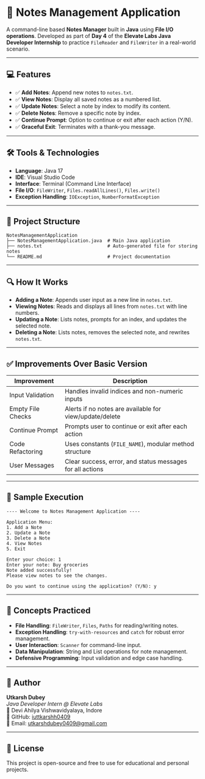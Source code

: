 # 📒 Notes Management Application

A command-line based **Notes Manager** built in **Java** using **File I/O operations**. Developed as part of **Day 4** of the **Elevate Labs Java Developer Internship** to practice `FileReader` and `FileWriter` in a real-world scenario.

---

## 💻 Features

- ✅ **Add Notes**: Append new notes to `notes.txt`.
- ✅ **View Notes**: Display all saved notes as a numbered list.
- ✅ **Update Notes**: Select a note by index to modify its content.
- ✅ **Delete Notes**: Remove a specific note by index.
- ✅ **Continue Prompt**: Option to continue or exit after each action (Y/N).
- ✅ **Graceful Exit**: Terminates with a thank-you message.

---

## 🛠️ Tools & Technologies

- **Language**: Java 17
- **IDE**: Visual Studio Code
- **Interface**: Terminal (Command Line Interface)
- **File I/O**: `FileWriter`, `Files.readAllLines()`, `Files.write()`
- **Exception Handling**: `IOException`, `NumberFormatException`

---

## 📂 Project Structure

```
NotesManagementApplication
├── NotesManagementApplication.java  # Main Java application
├── notes.txt                        # Auto-generated file for storing notes
└── README.md                        # Project documentation
```

---

## 🔍 How It Works

- **Adding a Note**: Appends user input as a new line in `notes.txt`.
- **Viewing Notes**: Reads and displays all lines from `notes.txt` with line numbers.
- **Updating a Note**: Lists notes, prompts for an index, and updates the selected note.
- **Deleting a Note**: Lists notes, removes the selected note, and rewrites `notes.txt`.

---

## ✅ Improvements Over Basic Version

| Improvement            | Description                                              |
|------------------------|----------------------------------------------------------|
| Input Validation       | Handles invalid indices and non-numeric inputs            |
| Empty File Checks      | Alerts if no notes are available for view/update/delete   |
| Continue Prompt        | Prompts user to continue or exit after each action       |
| Code Refactoring       | Uses constants (`FILE_NAME`), modular method structure    |
| User Messages          | Clear success, error, and status messages for all actions |

---

## 🚀 Sample Execution

```
---- Welcome to Notes Management Application ----

Application Menu:
1. Add a Note
2. Update a Note
3. Delete a Note
4. View Notes
5. Exit

Enter your choice: 1
Enter your note: Buy groceries
Note added successfully!
Please view notes to see the changes.

Do you want to continue using the application? (Y/N): y
```

---

## 📎 Concepts Practiced

- **File Handling**: `FileWriter`, `Files`, `Paths` for reading/writing notes.
- **Exception Handling**: `try-with-resources` and `catch` for robust error management.
- **User Interaction**: `Scanner` for command-line input.
- **Data Manipulation**: String and List operations for note management.
- **Defensive Programming**: Input validation and edge case handling.

---

## 🙌 Author

**Utkarsh Dubey**  
*Java Developer Intern @ Elevate Labs*  
📍 Devi Ahilya Vishwavidyalaya, Indore  
💼 GitHub: [iuttkarshh0409](https://github.com/iuttkarshh0409)  
📧 Email: utkarshdubey0409@gmail.com

---

## 📝 License

This project is open-source and free to use for educational and personal projects.
